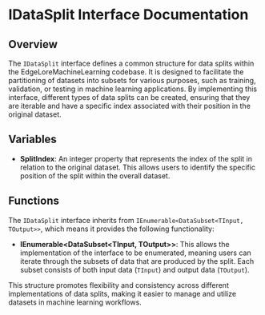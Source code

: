 # IDataSplit Interface Documentation

## Overview
The `IDataSplit` interface defines a common structure for data splits within the EdgeLoreMachineLearning codebase. It is designed to facilitate the partitioning of datasets into subsets for various purposes, such as training, validation, or testing in machine learning applications. By implementing this interface, different types of data splits can be created, ensuring that they are iterable and have a specific index associated with their position in the original dataset.

## Variables
- **SplitIndex**: An integer property that represents the index of the split in relation to the original dataset. This allows users to identify the specific position of the split within the overall dataset.

## Functions
The `IDataSplit` interface inherits from `IEnumerable<DataSubset<TInput, TOutput>>`, which means it provides the following functionality:
- **IEnumerable<DataSubset<TInput, TOutput>>**: This allows the implementation of the interface to be enumerated, meaning users can iterate through the subsets of data that are produced by the split. Each subset consists of both input data (`TInput`) and output data (`TOutput`). 

This structure promotes flexibility and consistency across different implementations of data splits, making it easier to manage and utilize datasets in machine learning workflows.